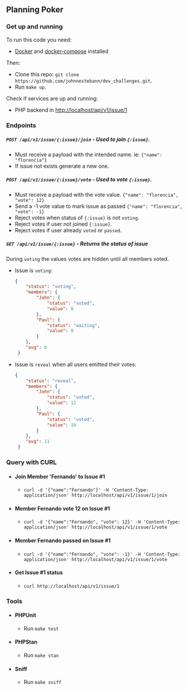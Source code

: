 ## Planning Poker

### Get up and running

To run this code you need:
  - [Docker](https://www.docker.com/get-started) and [docker-compose](https://docs.docker.com/compose/install/) installed

Then:
  - Clone this repo: `git clone https://github.com/johnnestebann/dev_challenges.git`.
  - Run `make up`.
  
Check if services are up and running:
  - PHP backend in [http://localhost/api/v1/issue/1](http://localhost/api/v1/issue/1)


### Endpoints

##### `POST /api/v1/issue/{:issue}/join` - Used to join `{:issue}`. 
   - Must receive a payload with the intended name. ie: `{"name": "florencia"}`
   - If issue not exists generate a new one.
 
##### `POST /api/v1/issue/{:issue}/vote` - Used to vote `{:issue}`.
   - Must receive a payload with the vote value. `{"name": "florencia", "vote": 12}`
   - Send a -1 vote value to mark issue as passed `{"name": "florencia", "vote": -1}`
   - Reject votes when status of `{:issue}` is not `voting`. 
   - Reject votes if user not joined `{:issue}`. 
   - Reject votes if user already `voted` or `passed`.
  
##### `GET /api/v1/issue/{:issue}` - Returns the status of issue
   During `voting` the values votes are hidden until all members voted.
   - Issue is `voting`: 
        ````json
        {
            "status": "voting", 
            "members": {
                "John": {
                    "status": "voted",
                    "value": 0
                },
                "Paul": {
                    "status": "waiting",
                    "value": 0
                }
            },
            "avg": 0
         }
        ````
   - Issue is `reveal` when all users emitted their votes: 
        ````json
        {
            "status": "reveal", 
            "members": {
                "John": {
                    "status": "voted",
                    "value": 12
                },
                "Paul": {
                    "status": "voted",
                    "value": 10
                }
            },
            "avg": 11
         }
        ````

### Query with CURL
- #### Join Member 'Fernando' to Issue #1
  - `curl -d '{"name":"Fernando"}' -H 'Content-Type: application/json' http://localhost/api/v1/issue/1/join`
- #### Member Fernando vote 12 on Issue #1
  - `curl -d '{"name":"Fernando", "vote": 12}' -H 'Content-Type: application/json' http://localhost/api/v1/issue/1/vote`
- #### Member Fernando passed on Issue #1
  - `curl -d '{"name":"Fernando", "vote": -1}' -H 'Content-Type: application/json' http://localhost/api/v1/issue/1/vote`
- #### Get Issue #1 status
  - `curl http://localhost/api/v1/issue/1`

### Tools
- #### PHPUnit
  - Run `make test`
- #### PHPStan
  - Run `make stan`
- #### Sniff
  - Run `make sniff`